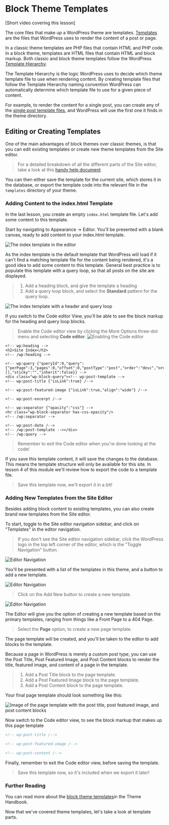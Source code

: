 # Block Theme Templates

[Short video covering this lesson]

The core files that make up a WordPress theme are templates. [Templates](https://developer.wordpress.org/themes/basics/template-files/) are the files that WordPress uses to render the content of a post or page. 

In a classic theme templates are PHP files that contain HTML and PHP code. In a block theme, templates are HTML files that contain HTML and block markup. Both classic and block theme templates follow the WordPress [Template Hierarchy](https://developer.wordpress.org/themes/basics/template-hierarchy/).

The Template Hierarchy is the logic WordPress uses to decide which theme template file to use when rendering content. By creating template files that follow the Template Hierarchy naming convention WordPress can automatically determine which template file to use for a given piece of content.

For example, to render the content for a single post, you can create any of the [single post template files](https://developer.wordpress.org/themes/basics/template-hierarchy/#single-post), and WordPress will use the first one it finds in the theme directory. 

## Editing or Creating Templates

One of the main advantages of block themes over classic themes, is that you can edit existing templates or create new theme templates from the Site editor. 

> For a detailed breakdown of all the different parts of the Site editor, take a look at this [handy help document](https://wordpress.org/support/article/site-editor/).

You can then either save the template for the current site, which stores it in the database, or export the template code into the relevant file in the `templates` directory of your theme. 

### Adding Content to the index.html Template

In the last lesson, you create an empty `index.html` template file. Let's add some content to this template.

Start by navigating to Appearance -> Editor. You'll be presented with a blank canvas, ready to add content to your index.html template.

![The index template in the editor](images/module-02/empty-index-template.png)

As the index template is the default template that WordPress will load if it can't find a matching template file for the content being rendered, it's a good idea to add some content to this template. General best practice is to populate this template with a query loop, so that all posts on the site are displayed.

> 1. Add a heading block, and give the template a heading
> 2. Add a query loop block, and select the **Standard** pattern for the query loop.

![The index template with a header and query loop](images/module-02/basic-index-template.png)

If you switch to the Code editor View, you'll be able to see the block markup for the heading and query loop blocks.

> Enable the Code editor view by clicking the More Options three-dot menu and selecting **Code editor**.
> ![Enabling the Code editor](images/module-02/editor-more-options.png)

```
<!-- wp:heading -->
<h2>Site Index</h2>
<!-- /wp:heading -->

<!-- wp:query {"queryId":9,"query":{"perPage":3,"pages":0,"offset":0,"postType":"post","order":"desc","orderBy":"date","author":"","search":"","exclude":[],"sticky":"","inherit":false}} -->
<div class="wp-block-query"><!-- wp:post-template -->
<!-- wp:post-title {"isLink":true} /-->

<!-- wp:post-featured-image {"isLink":true,"align":"wide"} /-->

<!-- wp:post-excerpt /-->

<!-- wp:separator {"opacity":"css"} -->
<hr class="wp-block-separator has-css-opacity"/>
<!-- /wp:separator -->

<!-- wp:post-date /-->
<!-- /wp:post-template --></div>
<!-- /wp:query -->
```

> Remember to exit the Code editor when you're done looking at the code! 

If you save this template content, it will save the changes to the database. This means the template structure will only be available for this site. In lesson 4 of this module we'll review how to export the code to a template file. 

> Save this template now, we'll export it in a bit!

### Adding New Templates from the Site Editor

Besides adding block content to existing templates, you can also create brand new templates from the Site editor. 

To start, toggle to the Site editor navigation sidebar, and click on "Templates" in the editor navigation.

> If you don't see the Site editor navigation sidebar, click the WordPress logo in the top left corner of the editor, which is the  "Toggle Navigation" button.

![Editor Navigation](images/module-02/editor-navigation.png)

You'll be presented with a list of the templates in this theme, and a button to add a new template.

![Editor Navigation](images/module-02/editor-templates.png)

> Click on the Add New button to create a new template.

![Editor Navigation](images/module-02/editor-add-new-templates.png)

The Editor will give you the option of creating a new template based on the primary templates, ranging from things like a Front Page to a 404 Page. 

> Select the **Page** option, to create a new page template.

The page template will be created, and you'll be taken to the editor to add blocks to the template.

Because a page in WordPress is merely a custom post type, you can use the Post Title, Post Featured Image, and Post Content blocks to render the title, featured image, and content of a page in the template.

> 1. Add a Post Title block to the page template.
> 2. Add a Post Featured Image block to the page template.
> 3. Add a Post Content block to the page template.

Your final page template should look something like this:

![Image of the page template with the post title, post featured image, and post content blocks](images/module-02/page-template.png)

Now switch to the Code editor view, to see the block markup that makes up this page template

```html
<!-- wp:post-title /-->

<!-- wp:post-featured-image /-->

<!-- wp:post-content /-->
```

Finally, remember to exit the Code editor view, before saving the template.

> Save this template now, so it's included when we export it later!

### Further Reading

You can read more about the [block theme templates](https://developer.wordpress.org/themes/block-themes/templates-and-template-parts/)in the Theme Handbook.

Now that we've covered theme templates, let's take a look at template parts.